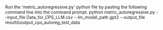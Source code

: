Run the 'metric_autoregressive.py' python file by pasting the following command line into the command prompt.
  python metric_autoregressive.py  --input_file Data_for_CPS_LLM.csv --lm_model_path gpt2 --output_file results\output_cps_autoreg_test_data
  
